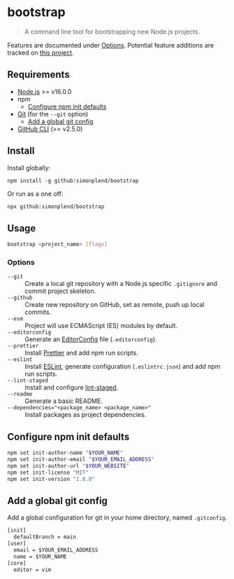 # bootstrap

> A command line tool for bootstrapping new Node.js projects.

Features are documented under [Options](#options).
Potential feature additions are tracked on
[this project](https://github.com/users/simonplend/projects/4/views/1).

## Requirements

- [Node.js](https://nodejs.org/en/) >= v16.0.0
- npm
	- [Configure npm init defaults](#configure-npm-init-defaults)
- [Git](https://git-scm.com/) (for the `--git` option)
	- [Add a global git config](#add-a-global-git-config)
- [GitHub CLI](https://cli.github.com/) (>= v2.5.0)

## Install

Install globally:

```
npm install -g github:simonplend/bootstrap
```

Or run as a one off:

```bash
npx github:simonplend/bootstrap
```

## Usage

```bash
bootstrap <project_name> [flags]
```

### Options

<dl>
	<dt><code>--git</code></dt>
	<dd>Create a local git repository with a Node.js specific <code>.gitignore</code> and commit project skeleton.</dd>
	<dt><code>--github</code></dt>
	<dd>Create new repository on GitHub, set as remote, push up local commits.</dd>
	<dt><code>--esm</code></dt>
	<dd>Project will use ECMAScript (ES) modules by default.</dd>
	<dt><code>--editorconfig</code></dt>
	<dd>Generate an <a href="https://editorconfig.org/">EditorConfig</a> file (<code>.editorconfig</code>).</dd>
	<dt><code>--prettier</code></dt>
	<dd>Install <a href="https://prettier.io/">Prettier</a> and add npm run scripts.</dd>
	<dt><code>--eslint</code></dt>
	<dd>Install <a href="https://eslint.org/">ESLint</a>, generate configuration (<code>.eslintrc.json</code>) and add npm run scripts.</dd>
	<dt><code>--lint-staged</code></dt>
	<dd>Install and configure <a href="https://www.npmjs.com/package/lint-staged">lint-staged</a>.</dd>
	<dt><code>--readme</code></dt>
	<dd>Generate a basic README.</dd>
	<dt><code>--dependencies="&lt;package_name&gt; &lt;package_name&gt;"</code></dt>
	<dd>Install packages as project dependencies.</dd>
</dl>

## Configure npm init defaults

```sh
npm set init-author-name "$YOUR_NAME"
npm set init-author-email "$YOUR_EMAIL_ADDRESS"
npm set init-author-url "$YOUR_WEBSITE"
npm set init-license "MIT"
npm set init-version "1.0.0"
```

## Add a global git config

Add a global configuration for git in your home directory, named `.gitconfig`.

```dosbat
[init]
  defaultBranch = main
[user]
  email = $YOUR_EMAIL_ADDRESS
  name = $YOUR_NAME
[core]
  editor = vim
```
